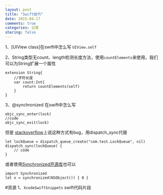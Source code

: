 ```yaml
---
layout: post
title: "Swift技巧"
date: 2015-04-17
comments: true
categories: 记录
sharing: false
---
```

1、[UIView class]在swift中怎么写  `UIView.self`

2、String类型无count、length检测长度方法，使用`countElements`来使用，我们可以为String扩展一个属性

```
extension String{
    //字符长度
    var count:Int{
        return countElements(self)
    }
}
```

<!--more-->

3、@synchronized 在swift中怎么写

```	
objc_sync_enter(lock)
//code
objc_sync_exit(lock)
```

但是 [stackoverflow](http://stackoverflow.com/questions/24045895/what-is-the-swift-equivalent-to-objective-cs-synchronized)上说这种方式有bug，用dispatch_sync代替

```
let lockQueue = dispatch_queue_create("com.test.LockQueue", nil)
dispatch_sync(lockQueue) {
    // code
}
```

或者使用[Synchronized开源库](https://github.com/ide/Synchronized)也可以

```
import Synchronized
let x = synchronized(NSObject()) { 0 }
```	



#资源
1、`XcodeSwiftSnippets` swift代码片段